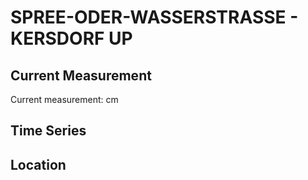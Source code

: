 # SPREE-ODER-WASSERSTRASSE - KERSDORF UP

## Current Measurement

Current measurement: <Value topic="rivers/pegel-online/SOW/KERSDORF_UP/measurementValue"/> cm

## Time Series

<TimeSeries topic="rivers/pegel-online/SOW/KERSDORF_UP/measurementValue" period="week" />

## Location

<WorldMap>
  <Marker lat="52.30510667894121" lon="14.239080616624541" labelTopic="rivers/pegel-online/SOW/KERSDORF_UP" />
</WorldMap>
